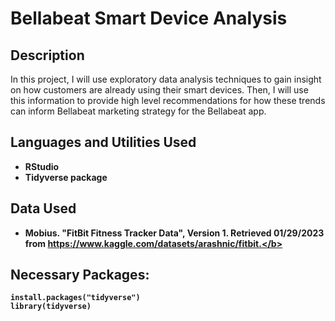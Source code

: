 <h1>Bellabeat Smart Device Analysis</h1>


<h2>Description</h2>
In this project, I will use exploratory data analysis techniques to gain insight on how customers are already using their smart devices. Then, I will use this information to provide high level recommendations for how these trends can inform Bellabeat marketing strategy for the Bellabeat app.
<br />


<h2>Languages and Utilities Used</h2>

- <b>RStudio</b> 
- <b> Tidyverse package</b>

<h2>Data Used </h2>

- <b>Mobius. "FitBit Fitness Tracker Data", Version 1. Retrieved 01/29/2023  from https://www.kaggle.com/datasets/arashnic/fitbit.</b> 

<h2>Necessary Packages:</h2>

```{r}
install.packages("tidyverse")
library(tidyverse)
```


<!--
 ```diff
- text in red
+ text in green
! text in orange
# text in gray
@@ text in purple (and bold)@@
```
--!>
